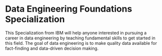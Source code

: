 # Data Engineering Foundations Specialization
This Specialization from IBM will help anyone interested in pursuing a career in data engineering by teaching fundamental skills to get started in this field.  The goal of data engineering is to make quality data available for fact-finding and data-driven decision making.
